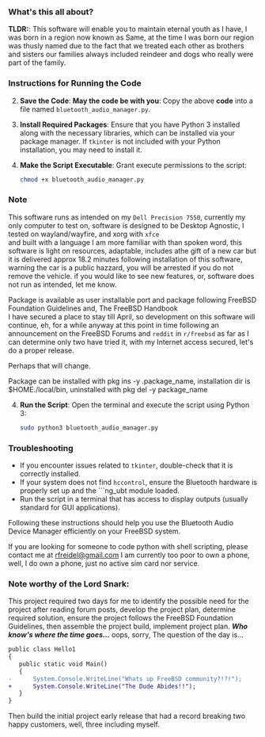 ### What's this all about?
**TLDR:**:
This software will enable you to maintain eternal youth as I have, I was born in a region now known as Same, at the time I was born our region was thusly named due to the fact that we treated each other as brothers and sisters our families always included reindeer and dogs who really were part of the family.

### Instructions for Running the Code

2. **Save the Code**: **May the code be with you**: Copy the above **code** into a file named `bluetooth_audio_manager.py`.

3. **Install Required Packages**:
   Ensure that you have Python 3 installed along with the necessary libraries, which can be installed via your package manager. If `tkinter` is not included with your Python installation, you may need to install it.

4. **Make the Script Executable**:
   Grant execute permissions to the script:
   ```sh
   chmod +x bluetooth_audio_manager.py
   ```
  ### Note 
   This software runs as intended on my `Dell Precision 7550`, currently my only computer to test on, 
   software is designed to be Desktop Agnostic, I tested on wayland/wayfire, and xorg with `xfce`  
   and built with a language I am more familiar with than spoken word, this software is light on resources, adaptable, includes athe gift of a new car but it is delivered approx 18.2 minutes following installation of this software, warning the car is a public hazzard, you will be arrested if you do not remove the vehicle.  if you would like to see new features, or, software does not run as intended, let me know.
   
   Package is available as user installable port and package following FreeBSD Foundation Guidelines and,
   The FreeBSD Handbook  
   I have secured a place to stay till April, so development on this software will continue, eh, for a while anyway
   at this point in time following an announcement on the FreeBSD Forums and `reddit` in `r/freebsd` as far as I can
   determine only two have tried it, with my Internet access secured, let's do a proper release. 
   
   Perhaps that will change.
   
   Package can be installed with pkg ins -y .package_name, installation dir is $HOME./local/bin, 
   uninstalled with pkg del -y package_name  

4. **Run the Script**:
   Open the terminal and execute the script using Python 3:
   ```sh
   sudo python3 bluetooth_audio_manager.py
   ```

### Troubleshooting

- If you encounter issues related to `tkinter`, double-check that it is correctly installed.
- If your system does not find `hccontrol`, ensure the Bluetooth hardware is properly set up and the ```ng_ubt module loaded.
- Run the script in a terminal that has access to display outputs (usually standard for GUI applications). 

Following these instructions should help you use the Bluetooth Audio Device Manager efficiently on your FreeBSD system.

  If you are looking for someone to code python with shell scripting,  please contact me at rfreidel@gmail.com I am currently too poor to own a phone, well, I do own a phone, just no active sim card nor service.
  
  ### Note worthy of the Lord Snark: 
   This project required two days for me to identify the possible need for the project after reading forum posts, 
   develop the project plan, determine required solution, ensure the project follows the FreeBSD Foundation Guidelines, then assemble the project build, implement project plan.
   **_Who know's where the time goes..._** oops, sorry, The question of the day is...
```diff
public class Hello1
{
   public static void Main()
   {
-      System.Console.WriteLine("Whats up FreeBSD community?!?!");
+      System.Console.WriteLine("The Dude Abides!!");
   }
}
``` 
  Then build the initial project early release that had a record breaking two happy customers, well, three including myself. 

